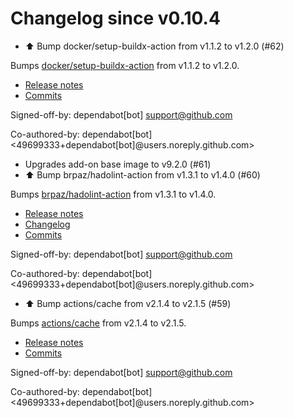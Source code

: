 # Changelog since v0.10.4
- ⬆️ Bump docker/setup-buildx-action from v1.1.2 to v1.2.0 (#62)

Bumps [docker/setup-buildx-action](https://github.com/docker/setup-buildx-action) from v1.1.2 to v1.2.0.
- [Release notes](https://github.com/docker/setup-buildx-action/releases)
- [Commits](https://github.com/docker/setup-buildx-action/compare/v1.1.2...012185ccbeb554a7f5f987bea0f1a73519b3cdf5)

Signed-off-by: dependabot[bot] <support@github.com>

Co-authored-by: dependabot[bot] <49699333+dependabot[bot]@users.noreply.github.com> 
- Upgrades add-on base image to v9.2.0 (#61) 
- ⬆️ Bump brpaz/hadolint-action from v1.3.1 to v1.4.0 (#60)

Bumps [brpaz/hadolint-action](https://github.com/brpaz/hadolint-action) from v1.3.1 to v1.4.0.
- [Release notes](https://github.com/brpaz/hadolint-action/releases)
- [Changelog](https://github.com/hadolint/hadolint-action/blob/master/.releaserc)
- [Commits](https://github.com/brpaz/hadolint-action/compare/v1.3.1...473e36ba306c199243ffe4f1e652a8b60a8fa296)

Signed-off-by: dependabot[bot] <support@github.com>

Co-authored-by: dependabot[bot] <49699333+dependabot[bot]@users.noreply.github.com> 
- ⬆️ Bump actions/cache from v2.1.4 to v2.1.5 (#59)

Bumps [actions/cache](https://github.com/actions/cache) from v2.1.4 to v2.1.5.
- [Release notes](https://github.com/actions/cache/releases)
- [Commits](https://github.com/actions/cache/compare/v2.1.4...1a9e2138d905efd099035b49d8b7a3888c653ca8)

Signed-off-by: dependabot[bot] <support@github.com>

Co-authored-by: dependabot[bot] <49699333+dependabot[bot]@users.noreply.github.com> 
